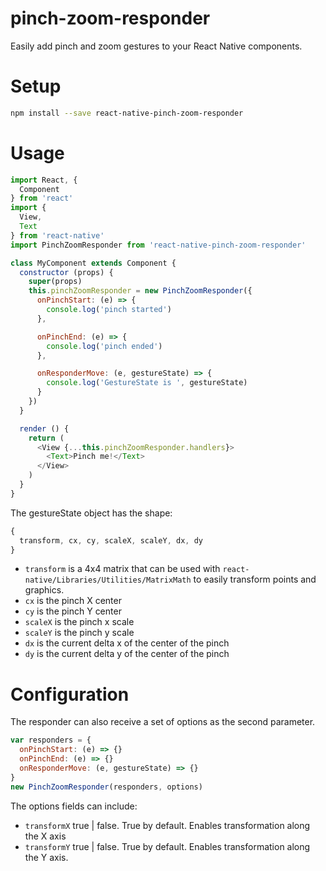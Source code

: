 # pinch-zoom-responder

Easily add pinch and zoom gestures to your React Native components.

# Setup

```sh
npm install --save react-native-pinch-zoom-responder
```

# Usage

```javascript
import React, {
  Component
} from 'react'
import {
  View,
  Text
} from 'react-native'
import PinchZoomResponder from 'react-native-pinch-zoom-responder'

class MyComponent extends Component {
  constructor (props) {
    super(props)
    this.pinchZoomResponder = new PinchZoomResponder({
      onPinchStart: (e) => {
        console.log('pinch started')
      },

      onPinchEnd: (e) => {
        console.log('pinch ended')
      },

      onResponderMove: (e, gestureState) => {
        console.log('GestureState is ', gestureState)
      }
    })
  }

  render () {
    return (
      <View {...this.pinchZoomResponder.handlers}>
        <Text>Pinch me!</Text>
      </View>
    )
  }
}
```

The gestureState object has the shape:

```javascript
{
  transform, cx, cy, scaleX, scaleY, dx, dy
}
```

- `transform` is a 4x4 matrix that can be used with `react-native/Libraries/Utilities/MatrixMath` to easily transform points and graphics.
- `cx` is the pinch X center
- `cy` is the pinch Y center
- `scaleX` is the pinch x scale
- `scaleY` is the pinch y scale
- `dx` is the current delta x of the center of the pinch
- `dy` is the current delta y of the center of the pinch

# Configuration

The responder can also receive a set of options as the second parameter.

```javascript
var responders = {
  onPinchStart: (e) => {}
  onPinchEnd: (e) => {}
  onResponderMove: (e, gestureState) => {}
}
new PinchZoomResponder(responders, options)
```

The options fields can include:

- `transformX` true | false.  True by default. Enables transformation along the X axis
- `transformY` true | false.  True by default.  Enables transformation along the Y axis.
